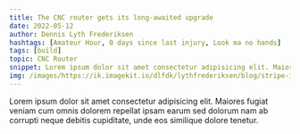 ```yaml
---
title: The CNC router gets its long-awaited upgrade
date: 2022-05-12
author: Dennis Lyth Frederiksen
hashtags: [Amateur Hour, 0 days since last injury, Look ma no hands]
tags: [build]
topic: CNC Router
snippet: Lorem ipsum dolor sit amet consectetur adipisicing elit. Maiores fugiat veniam cum omnis dolorem repellat ipsam earum sed dolorum nam ab corrupti neque debitis cupiditate, unde eos similique dolore tenetur.
img: /images/https://ik.imagekit.io/dlfdk/lythfrederiksen/blog/stripe-imitation_0GrxC5rvM.png
---
```


Lorem ipsum dolor sit amet consectetur adipisicing elit. Maiores fugiat veniam cum omnis dolorem repellat ipsam earum sed dolorum nam ab corrupti neque debitis cupiditate, unde eos similique dolore tenetur.